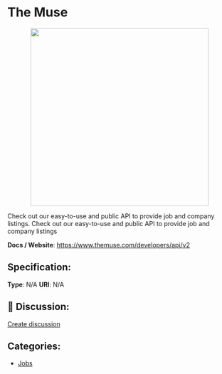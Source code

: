 # The Muse
<p align="center">
    <img width="400" src="https://raw.githubusercontent.com/apis-list/apis-list/apis/the-muse/logo_256x256.png" />
</p>

Check out our easy-to-use and public API to provide job and company listings.  Check out our easy-to-use and public API to provide job and company listings

**Docs / Website**: https://www.themuse.com/developers/api/v2

## Specification:
**Type**:  N/A 
**URI**:  N/A 

## 💬 Discussion:
[Create discussion](link)

## Categories:
- [Jobs](https://github.com/apis-list/apis-list#jobs)





